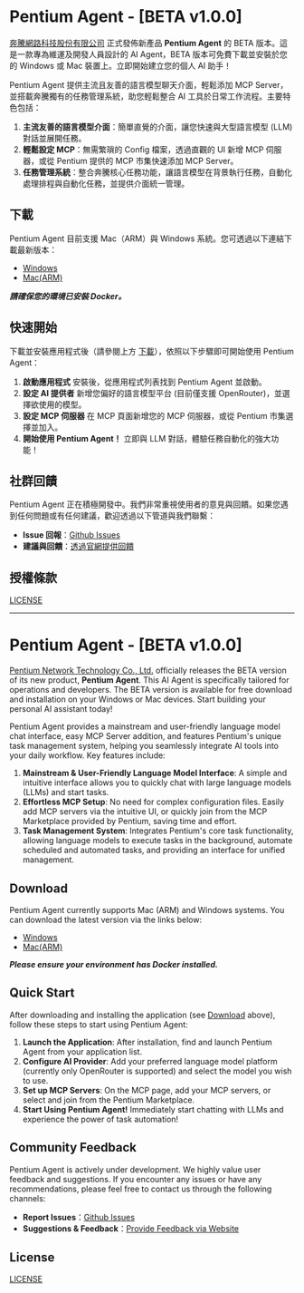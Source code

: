# Pentium Agent - [BETA v1.0.0]

[奔騰網路科技股份有限公司](https://www.pentiumnetwork.com/) 正式發佈新產品 **Pentium Agent** 的 BETA 版本。這是一款專為維運及開發人員設計的 AI Agent，BETA 版本可免費下載並安裝於您的 Windows 或 Mac 裝置上。立即開始建立您的個人 AI 助手！

Pentium Agent 提供主流且友善的語言模型聊天介面，輕鬆添加 MCP Server，並搭載奔騰獨有的任務管理系統，助您輕鬆整合 AI 工具於日常工作流程。主要特色包括：

1.  **主流友善的語言模型介面**：簡單直覺的介面，讓您快速與大型語言模型 (LLM) 對話並展開任務。
2.  **輕鬆設定 MCP**：無需繁瑣的 Config 檔案，透過直觀的 UI 新增 MCP 伺服器，或從 Pentium 提供的 MCP 市集快速添加 MCP Server。
3.  **任務管理系統**：整合奔騰核心任務功能，讓語言模型在背景執行任務，自動化處理排程與自動化任務，並提供介面統一管理。

## 下載

Pentium Agent 目前支援 Mac（ARM）與 Windows 系統。您可透過以下連結下載最新版本：

* [Windows](#)
* [Mac(ARM)](#)

***請確保您的環境已安裝 Docker。***

## 快速開始

下載並安裝應用程式後（請參閱上方 [下載](#下載)），依照以下步驟即可開始使用 Pentium Agent：

1.  **啟動應用程式** 安裝後，從應用程式列表找到 Pentium Agent 並啟動。
2.  **設定 AI 提供者** 新增您偏好的語言模型平台 (目前僅支援 OpenRouter)，並選擇欲使用的模型。
3.  **設定 MCP 伺服器** 在 MCP 頁面新增您的 MCP 伺服器，或從 Pentium 市集選擇並加入。
4.  **開始使用 Pentium Agent！** 立即與 LLM 對話，體驗任務自動化的強大功能！

## 社群回饋

Pentium Agent 正在積極開發中。我們非常重視使用者的意見與回饋。如果您遇到任何問題或有任何建議，歡迎透過以下管道與我們聯繫：

* **Issue 回報**：[Github Issues](https://github.com/pnetwork/operator-agent/issues)
* **建議與回饋**：[透過官網提供回饋](https://www.pentiumnetwork.com/)

## 授權條款

[LICENSE](LICENSE)

---

# Pentium Agent - [BETA v1.0.0]

[Pentium Network Technology Co., Ltd.](https://www.pentiumnetwork.com/) officially releases the BETA version of its new product, **Pentium Agent**. This AI Agent is specifically tailored for operations and developers. The BETA version is available for free download and installation on your Windows or Mac devices. Start building your personal AI assistant today!

Pentium Agent provides a mainstream and user-friendly language model chat interface, easy MCP Server addition, and features Pentium's unique task management system, helping you seamlessly integrate AI tools into your daily workflow. Key features include:

1.  **Mainstream & User-Friendly Language Model Interface**: A simple and intuitive interface allows you to quickly chat with large language models (LLMs) and start tasks.
2.  **Effortless MCP Setup**: No need for complex configuration files. Easily add MCP servers via the intuitive UI, or quickly join from the MCP Marketplace provided by Pentium, saving time and effort.
3.  **Task Management System**: Integrates Pentium's core task functionality, allowing language models to execute tasks in the background, automate scheduled and automated tasks, and providing an interface for unified management.

## Download

Pentium Agent currently supports Mac (ARM) and Windows systems. You can download the latest version via the links below:

* [Windows](#)
* [Mac(ARM)](#)

***Please ensure your environment has Docker installed.***

## Quick Start

After downloading and installing the application (see [Download](#download) above), follow these steps to start using Pentium Agent:

1.  **Launch the Application**: After installation, find and launch Pentium Agent from your application list.
2.  **Configure AI Provider**: Add your preferred language model platform (currently only OpenRouter is supported) and select the model you wish to use.
3.  **Set up MCP Servers**: On the MCP page, add your MCP servers, or select and join from the Pentium Marketplace.
4.  **Start Using Pentium Agent!** Immediately start chatting with LLMs and experience the power of task automation!

## Community Feedback

Pentium Agent is actively under development. We highly value user feedback and suggestions. If you encounter any issues or have any recommendations, please feel free to contact us through the following channels:

* **Report Issues**：[Github Issues](https://github.com/pnetwork/operator-agent/issues)
* **Suggestions & Feedback**：[Provide Feedback via Website](https://www.pentiumnetwork.com/)

## License

[LICENSE](LICENSE)